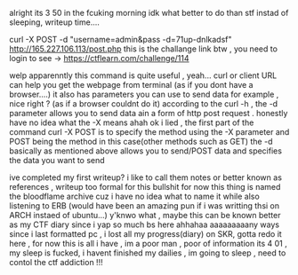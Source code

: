 alright its 3 50 in the fcuking morning idk what better to do than stf instad of sleeping, writeup time....

curl -X POST -d "username=admin&pass -d=71up-dnlkadsf" http://165.227.106.113/post.php
this is the challange link btw , you need to login to see -> https://ctflearn.com/challenge/114 

welp apparenntly this command is quite useful , yeah...
curl or client URL can help you get the webpage from terminal (as if you dont have a browser....)
it also has parameters you can use to send data for example , nice right ? (as if a browser couldnt do it)
according to the curl -h , the -d parameter allows you to send data ain a form of http post request . honestly have no idea what the -X means ahah
ok i lied , the first part of the command curl -X POST is to specify the method using the -X parameter and POST being the method in this case(other methods such as GET)
the -d basically as mentioned above allows you to send/POST data and specifies the data you want to send 

ive completed my first writeup?
i like to call them notes or better known as references , writeup too formal for this bullshit 
for now this thing is named the bloodflame archive cuz i have no idea what to name it while also listening to ERB (would have been an amazing pun if i was writting thsi on ARCH instaed of ubuntu...)
y'knwo what , maybe this can be known better as my CTF diary since i yap so much bs here ahhahaa
aaaaaaaaany ways since i last formatted pc , i lost all my progress(diary) on SKR, gotta redo it here , for now this is all i have , im a poor man , poor of information 
its 4 01 , my sleep is fucked, i havent finished my dailies , im going to sleep , need to contol the ctf addiction !!!
